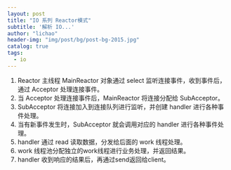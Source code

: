 ```yaml
---
layout: post
title: "IO 系列 Reactor模式"
subtitle: '解析 IO...'
author: "lichao"
header-img: "img/post/bg/post-bg-2015.jpg"
catalog: true
tags:
  - io
---
```




1. Reactor 主线程 MainReactor 对象通过 select 监听连接事件，收到事件后，通过 Acceptor 处理连接事件。
2. 当 Acceptor 处理连接事件后，MainReactor 将连接分配给 SubAcceptor。
3. SubAcceptor 将连接加入到连接队列进行监听，并创建 handler 进行各种事件处理。
4. 当有新事件发生时，SubAcceptor 就会调用对应的 handler 进行各种事件处理。
5. handler 通过 read 读取数据，分发给后面的 work 线程处理。
6. work 线程池分配独立的work线程进行业务处理，并返回结果。
7. handler 收到响应的结果后，再通过send返回给client。